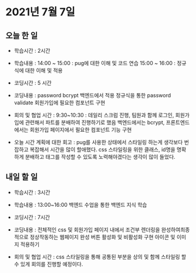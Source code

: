 # 2021년 7월 7일

## 오늘 한 일

- 학습시간 : 2시간
- 학습내용 :
  14:00 ~ 15:00 : pug에 대한 이해 및 코드 연습
  15:00 ~ 16:00 : 정규식에 대한 이해 및 적용
- 코딩시간 : 5 시간
- 코딩내용 :
  password bcrypt 백엔드에서 적용
  정규식을 통한 password validate
  회원가입에 필요한 컴포넌트 구현

- 회의 및 협업 시간 :
  9:30~10:30 : 데일리 스크럼 진행, 팀원과 함께 로그인, 회원가입에 관련해서 파트를 분배하여 진행하기로 했음
  백엔드에서는 bcrypt, 프론트엔드에서는 회원가입 페이지에서 필요한 컴포넌트 기능 구현
- 오늘 시간 계획에 대한 회고 :
  pug를 사용한 상태에서 스타일링 하는게 생각보다 번잡하고 복잡해서 시간을 많이 할애했다.
  css 스타일링을 위한 클래스, id명을 명확하게 분배하고 태그를 작성할 수 있도록 노력해야겠다는 생각이 많이 들었다.

## 내일 할 일

- 학습시간 : 3시간
- 학습내용 :
  13:00~16:00 백엔드 수업을 통한 백엔드 지식 학습
- 코딩시간 : 7시간
- 코딩내용 :
  전체적인 css 및 회원가입 페이지 내에서 조건부 렌더링을 완성하여최종적으로 정상작동하는 웹페이지 완성
  버튼 활성화 및 비활성화 구현
  아이콘 및 이미지 적용하기

- 회의 및 협업 시간 :
  css 스타일링을 통해 공통된 부분을 상의 및 함께 스타일링 할 수 있게 회의를 진행할 예정이다.
